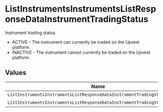 # ListInstrumentsInstrumentsListResponseDataInstrumentTradingStatus

Instrument trading status
* ACTIVE - The instrument can currently be traded on the Upvest platform. 
* INACTIVE - The instrument cannot currently be traded on the Upvest platform.


## Values

| Name                                                                        | Value                                                                       |
| --------------------------------------------------------------------------- | --------------------------------------------------------------------------- |
| `ListInstrumentsInstrumentsListResponseDataInstrumentTradingStatusActive`   | ACTIVE                                                                      |
| `ListInstrumentsInstrumentsListResponseDataInstrumentTradingStatusInactive` | INACTIVE                                                                    |